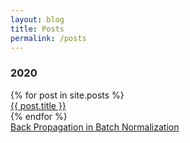 ```yaml
---
layout: blog
title: Posts
permalink: /posts
---
```


<!-- Write the Post page here -->
<div class="main">
<div class="post-wrap archive">
    <h3>2020</h3>
    {% for post in site.posts %}
    <article class="archive-item">
        <a class="archive-item-link" href="{{ post.url }}" target="_blank" rel="noopener noreferrer">{{ post.title }}</a>
    </article>
    {% endfor %}
    <article class="archive-item">
        <a class="archive-item-link" href="{{site.url}}/assets/BatchNorm.pdf" target="_blank" rel="noopener noreferrer">Back Propagation in Batch Normalization</a>
    </article>
    
</div>
</div>
